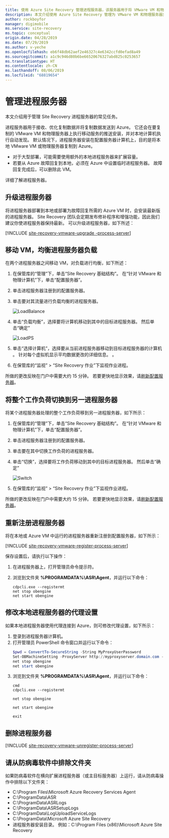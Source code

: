 ```yaml
---
title: 使用 Azure Site Recovery 管理进程服务器，该服务器用于将 VMware VM 和物理服务器灾难恢复到 Azure | Azure
description: 本文介绍使用 Azure Site Recovery 管理为 VMware VM 和物理服务器灾难恢复到 Azure 而设置的进程服务器。
author: rockboyfor
manager: digimobile
ms.service: site-recovery
ms.topic: conceptual
origin.date: 04/28/2019
ms.date: 07/29/2019
ms.author: v-yeche
ms.openlocfilehash: eb6f48db62aef2e46327c4e6342ccfd0efad8a49
ms.sourcegitcommit: a1c9c946d80b6be66520676327abd825c0253657
ms.translationtype: HT
ms.contentlocale: zh-CN
ms.lasthandoff: 08/06/2019
ms.locfileid: "68819654"
---
```

# <a name="manage-process-servers"></a>管理进程服务器

本文介绍用于管理 Site Recovery 进程服务器的常见任务。

进程服务器用于接收、优化复制数据并将复制数据发送到 Azure。 它还会在要复制的 VMware VM 和物理服务器上执行移动服务的推送安装，并对本地计算机执行自动发现。 默认情况下，进程服务器安装在配置服务器计算机上，目的是将本地 VMware VM 或物理服务器复制到 Azure。 

- 对于大型部署，可能需要使用额外的本地进程服务器来扩展容量。
- 若要从 Azure 故障回复到本地，必须在 Azure 中设置临时进程服务器。 故障回复完成后，可以删除此 VM。 

详细了解进程服务器。

## <a name="upgrade-a-process-server"></a>升级进程服务器

将进程服务器部署到本地或部署为故障回复所需的 Azure VM 时，会安装最新版的进程服务器。 Site Recovery 团队会定期发布修补程序和增强功能，因此我们建议你使进程服务器保持最新。 可以升级进程服务器，如下所述：

[!INCLUDE [site-recovery-vmware-upgrade -process-server](../../includes/site-recovery-vmware-upgrade-process-server-internal.md)]

## <a name="move-vms-to-balance-the-process-server-load"></a>移动 VM，均衡进程服务器负载

在两个进程服务器之间移动 VM，对负载进行均衡，如下所述：

1. 在保管库的“管理”下，单击“Site Recovery 基础结构”。   在“针对 VMware 和物理计算机”下，单击“配置服务器”。  
2. 单击进程服务器注册到的配置服务器。
3. 单击要对其流量进行负载均衡的进程服务器。

    ![LoadBalance](media/vmware-azure-manage-process-server/LoadBalance.png)

4. 单击“负载均衡”，选择要将计算机移动到其中的目标进程服务器。  然后单击“确定” 

    ![LoadPS](media/vmware-azure-manage-process-server/LoadPS.PNG)

5. 单击“选择计算机”，选择要从当前进程服务器移动到目标进程服务器的计算机  。 针对每个虚拟机显示平均数据更改的详细信息。  。 
6. 在保管库的“监视” > “Site Recovery 作业”下监视作业进程。  

所做的更改反映在门户中需要大约 15 分钟。 若要更快地显示效果，请[刷新配置服务器](vmware-azure-manage-configuration-server.md#refresh-configuration-server)。

## <a name="switch-an-entire-workload-to-another-process-server"></a>将整个工作负荷切换到另一进程服务器

将某个进程服务器处理的整个工作负荷移到另一进程服务器，如下所示：

1. 在保管库的“管理”下，单击“Site Recovery 基础结构”。   在“针对 VMware 和物理计算机”下，单击“配置服务器”。  
2. 单击进程服务器注册到的配置服务器。
3. 单击要在其中切换工作负荷的进程服务器。
4. 单击“切换”，选择要将工作负荷移动到其中的目标进程服务器。  然后单击“确定” 

    ![Switch](media/vmware-azure-manage-process-server/Switch.PNG)

5. 在保管库的“监视” > “Site Recovery 作业”下监视作业进程。  

所做的更改反映在门户中需要大约 15 分钟。 若要更快地显示效果，请[刷新配置服务器](vmware-azure-manage-configuration-server.md#refresh-configuration-server)。

## <a name="reregister-a-process-server"></a>重新注册进程服务器

将在本地或 Azure VM 中运行的进程服务器重新注册到配置服务器，如下所示：

[!INCLUDE [site-recovery-vmware-register-process-server](../../includes/site-recovery-vmware-register-process-server.md)]

保存设置后，请执行以下操作：

1. 在进程服务器上，打开管理员命令提示符。
2. 浏览到文件夹 **%PROGRAMDATA%\ASR\Agent**，并运行以下命令：

    ```
    cdpcli.exe --registermt
    net stop obengine
    net start obengine
    ```

## <a name="modify-proxy-settings-for-an-on-premises-process-server"></a>修改本地进程服务器的代理设置

如果本地进程服务器使用代理连接到 Azure，则可修改代理设置，如下所示：

1. 登录到进程服务器计算机。 
2. 打开管理员 PowerShell 命令窗口并运行以下命令：
    ```powershell
    $pwd = ConvertTo-SecureString -String MyProxyUserPassword
    Set-OBMachineSetting -ProxyServer http://myproxyserver.domain.com -ProxyPort PortNumber -ProxyUserName domain\username -ProxyPassword $pwd
    net stop obengine
    net start obengine
    ```
2. 浏览到文件夹 **%PROGRAMDATA%\ASR\Agent**，并运行以下命令：
    ```
    cmd
    cdpcli.exe --registermt

    net stop obengine

    net start obengine

    exit
    ```

## <a name="remove-a-process-server"></a>删除进程服务器

[!INCLUDE [site-recovery-vmware-unregister-process-server](../../includes/site-recovery-vmware-unregister-process-server.md)]

## <a name="exclude-folders-from-anti-virus-software"></a>请从防病毒软件中排除文件夹

如果防病毒软件在横向扩展进程服务器（或主目标服务器）上运行，请从防病毒操作中排除以下文件夹：

- C:\Program Files\Microsoft Azure Recovery Services Agent
- C:\ProgramData\ASR
- C:\ProgramData\ASRLogs
- C:\ProgramData\ASRSetupLogs
- C:\ProgramData\LogUploadServiceLogs
- C:\ProgramData\Microsoft Azure Site Recovery
- 进程服务器安装目录。 例如：C:\Program Files (x86)\Microsoft Azure Site Recovery

<!--Update_Description: update meta properties, wording update -->